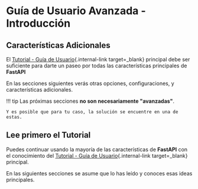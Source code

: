 # Guía de Usuario Avanzada - Introducción

## Características Adicionales

El [Tutorial - Guía de Usuario](../tutorial/){.internal-link target=\_blank} principal debe ser suficiente para darte un paseo por todas las características principales de **FastAPI**

En las secciones siguientes verás otras opciones, configuraciones, y características adicionales.

!!! tip
Las próximas secciones **no son necesariamente "avanzadas"**.

    Y es posible que para tu caso, la solución se encuentre en una de estas.

## Lee primero el Tutorial

Puedes continuar usando la mayoría de las características de **FastAPI** con el conocimiento del [Tutorial - Guía de Usuario](../tutorial/){.internal-link target=\_blank} principal.

En las siguientes secciones se asume que lo has leído y conoces esas ideas principales.
